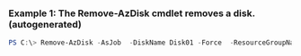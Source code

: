 ### Example 1: The Remove-AzDisk cmdlet removes a disk. (autogenerated)
```powershell
PS C:\> Remove-AzDisk -AsJob  -DiskName Disk01 -Force  -ResourceGroupName ResourceGroup01
```

